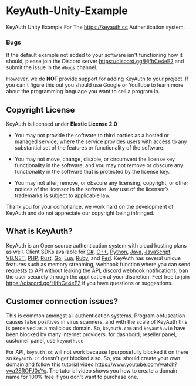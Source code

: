 # KeyAuth-Unity-Example
KeyAuth Unity Example For The https://keyauth.cc Authentication system.

### **Bugs**

If the default example not added to your software isn't functioning how it should, please join the Discord server https://discord.gg/HjfhCe4eE2 and submit the issue in the `#bugs` channel.

However, we do **NOT** provide support for adding KeyAuth to your project. If you can't figure this out you should use Google or YouTube to learn more about the programming language you want to sell a program in.

## Copyright License

KeyAuth is licensed under **Elastic License 2.0**

* You may not provide the software to third parties as a hosted or managed
service, where the service provides users with access to any substantial set of
the features or functionality of the software.

* You may not move, change, disable, or circumvent the license key functionality
in the software, and you may not remove or obscure any functionality in the
software that is protected by the license key.

* You may not alter, remove, or obscure any licensing, copyright, or other notices
of the licensor in the software. Any use of the licensor’s trademarks is subject
to applicable law.

Thank you for your compliance, we work hard on the development of KeyAuth and do not appreciate our copyright being infringed.

## What is KeyAuth?

KeyAuth is an Open source authentication system with cloud hosting plans as well. Client SDKs available for [C#](https://github.com/KeyAuth/KeyAuth-CSHARP-Example), [C++](https://github.com/KeyAuth/KeyAuth-CPP-Example), [Python](https://github.com/KeyAuth/KeyAuth-Python-Example), [Java](https://github.com/SprayDown/KeyAuth-JAVA-api), [JavaScript](https://github.com/mazkdevf/KeyAuth-JS-Example), [VB.NET](https://github.com/KeyAuth/KeyAuth-VB-Example), [PHP](https://github.com/KeyAuth/KeyAuth-PHP-Example), [Rust](https://github.com/KeyAuth/KeyAuth-Rust-Example), [Go](https://github.com/mazkdevf/KeyAuth-Go-Example), [Lua](https://github.com/mazkdevf/KeyAuth-Lua-Examples), [Ruby](https://github.com/mazkdevf/KeyAuth-Ruby-Example), and [Perl](https://github.com/mazkdevf/KeyAuth-Perl-Example). KeyAuth has several unique features such as memory streaming, webhook function where you can send requests to API without leaking the API, discord webhook notifications, ban the user securely through the application at your discretion. Feel free to join https://discord.gg/HjfhCe4eE2 if you have questions or suggestions.

## Customer connection issues?

This is common amongst all authentication systems. Program obfuscation causes false positives in virus scanners, and with the scale of KeyAuth this is perceived as a malicious domain. So, `keyauth.com` and `keyauth.win` have been blocked by many internet providers. for dashbord, reseller panel, customer panel, use `keyauth.cc`

For API, `keyauth.cc` will not work because I purposefully blocked it on there so `keyauth.cc` doesn't get blocked also. So, you should create your own domain and follow this tutorial video https://www.youtube.com/watch?v=a2SROFJ0eYc. The tutorial video shows you how to create a domain name for 100% free if you don't want to purchase one.
